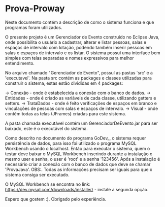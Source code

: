# Prova-Proway
Neste documento contém a descrição de como o sistema funciona e que programas foram utilizados.

  O presente projeto é um Gerenciador de Evento construído no Eclipse Java, onde possibilita o usuário a cadastrar, alterar e listar pessoas, salas e espaços de intervalo com lotação, podendo também inserir pessoas em salas e espaços de intervalo e os listar. O sistema possuí uma interface bem simples com telas separadas e nomes expressivos para melhor entendimento.
  
  No arquivo chamado "Gerenciador de Evento", possuí as pastas 'src' e a 'executavel'. Na pasta src contém as packages e classes utilizadas para construir o sistema, estas estão divididas em 4 packages:
  
  -> Conexão - onde é estabelecida a conexão com o banco de dados.
  -> Entidades - onde é criado as variáveis de cada classe, utilizando getters e setters.
  -> TrataDados - onde é feito verificações de espaços em branco e vinculações de pessoas com salas e espaços de intervalo.
  -> Visual - onde contém todas as telas (JFrames) criadas para este sistema.
  
  A pasta chamada executável contém um GerenciadorDeEvento.jar para ser baixado, este é o executável do sistema.
 
 
 
  Como descrito no documento do programa GoDev_, o sistema requer persistência de dados, para isso foi utilizado o programa MySQL Workbench usando o localhost. Então para executar o sistema, quem o testar deve baixar o MySQL Workbench inserindo durante a instalação o mesmo user e senha, o user é 'root' e a senha '123456'. Após a instalação é necessário criar a conexão com o banco de dados que deve se chamar 'ProvaJava'. 
OBS:. Todas as informações precisam ser iguais para que o sistema consiga ser executado.

O MySQL Workbench se encontra no link: https://dev.mysql.com/downloads/installer/  - instale a segunda opção.



Espero que gostem :).
Obrigado pelo experiência.

